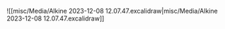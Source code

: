 
![[misc/Media/Alkine 2023-12-08 12.07.47.excalidraw|misc/Media/Alkine 2023-12-08 12.07.47.excalidraw]]

